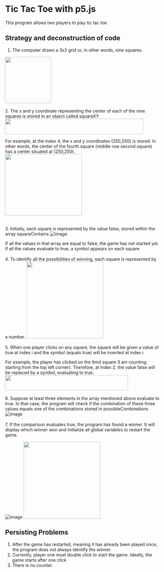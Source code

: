 # Tic Tac Toe with p5.js

This program allows two players to play tic tac toe

## Strategy and deconstruction of code

1. The computer draws a 3x3 grid or, in other words, nine squares.
<img src="https://user-images.githubusercontent.com/53101129/212801673-6f6b6a56-2487-4c9b-8517-7608496ca6cd.png" width="150" height="150">
<br><br>
2. The x and y coordinate representing the center of each of the nine squares is stored in an object called squareXY
<br>
<img src="https://user-images.githubusercontent.com/53101129/212807742-57b0dc0b-441a-42cb-913f-106cb3bc7953.png" width="450" height="50">

For example, at the index 4, the x and y coordinates (250,250) is stored.
In other words, the center of the fourth square (middle row second square) has a center situated at (250,250).
<br>
<img src="https://user-images.githubusercontent.com/53101129/212803283-0f9306ad-4545-4030-8c58-9361b6e0fc60.png" width="250" height="200">
 <br><br>                                                                                                                                  	 
3. Initially, each square is represented by the value false, stored within the array squareContains
![image](https://user-images.githubusercontent.com/53101129/212803481-b3333d9d-d79d-4f37-9018-f226cbc120f7.png)

If all the values in that array are equal to false, the game has not started yet.
If all the values evaluate to true, a symbol appears on each square
<br><br>
4. To identify all the possibilities of winning, each square is represented by a number.
<img src="https://user-images.githubusercontent.com/53101129/212804546-7f0d6b7f-c4ee-4bb0-83b7-0152d5f89c15.png" width="250" height="250">
<br><br>
5. When one player clicks on any square, the square will be given a value of true at index i and the symbol (equals true) will be inserted at index i.

For example, the player has clicked on the third square (I am counting starting from the top left corner).
Therefore, at index 2, the value false will be replaced by a symbol, evaluating to true.
<br>
<img src="https://user-images.githubusercontent.com/53101129/212805258-2b34a5aa-4772-43ec-9ae9-85eef9a55c93.png" width="400" height="50">
<br><br>
6. Suppose at least three elements in the array mentioned above evaluate to true. In that case, the program will check if the combination of these three values equals one of the combinations stored in possibleCombinations
![image](https://user-images.githubusercontent.com/53101129/212806214-0afa1b3c-4aeb-41a1-919b-d7f27f4af840.png)
<br><br>
7. If the comparison evaluates true, the program has found a winner. It will display which winner won and initialize all global variables to restart the game.

![image](https://user-images.githubusercontent.com/53101129/212806859-30f87445-e20f-4281-9259-079e2c5daf10.png)
<img src="https://user-images.githubusercontent.com/53101129/212806859-30f87445-e20f-4281-9259-079e2c5daf10.png" width="250" height="250">


## Persisting Problems
1. After the game has restarted, meaning it has already been played once, the program does not always
identify the winner.
2. Currently, player one must double click to start the game. Ideally, the game starts after one click
3. There is no counter.

